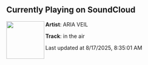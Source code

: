 ## Currently Playing on SoundCloud

[<img align="left" width="100" src="https://i1.sndcdn.com/artworks-mzMLMJ4DF1gCZcyn-AbMjvg-t500x500.png">](https://soundcloud.com/ariaveil/in-the-air)

**Artist**: ARIA VEIL 

**Track**: in the air

Last updated at 8/17/2025, 8:35:01 AM
